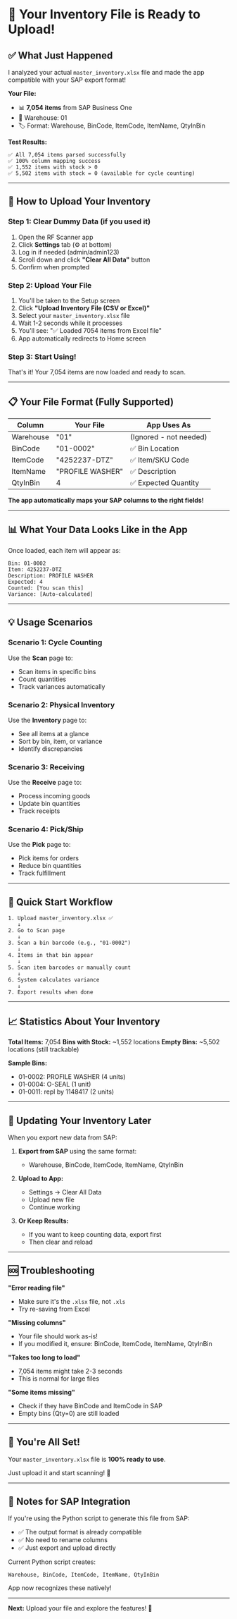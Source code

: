 # 🎉 Your Inventory File is Ready to Upload!

## ✅ What Just Happened

I analyzed your actual `master_inventory.xlsx` file and made the app compatible with your SAP export format!

**Your File:**
- 📊 **7,054 items** from SAP Business One
- 📍 Warehouse: 01
- 🏷️ Format: Warehouse, BinCode, ItemCode, ItemName, QtyInBin

**Test Results:**
```
✅ All 7,054 items parsed successfully
✅ 100% column mapping success
✅ 1,552 items with stock > 0
✅ 5,502 items with stock = 0 (available for cycle counting)
```

---

## 🚀 How to Upload Your Inventory

### Step 1: Clear Dummy Data (if you used it)
1. Open the RF Scanner app
2. Click **Settings** tab (⚙️ at bottom)
3. Log in if needed (admin/admin123)
4. Scroll down and click **"Clear All Data"** button
5. Confirm when prompted

### Step 2: Upload Your File
1. You'll be taken to the Setup screen
2. Click **"Upload Inventory File (CSV or Excel)"**
3. Select your `master_inventory.xlsx` file
4. Wait 1-2 seconds while it processes
5. You'll see: "✅ Loaded 7054 items from Excel file"
6. App automatically redirects to Home screen

### Step 3: Start Using!
That's it! Your 7,054 items are now loaded and ready to scan.

---

## 📋 Your File Format (Fully Supported)

| Column | Your File | App Uses As |
|--------|-----------|-------------|
| Warehouse | "01" | (Ignored - not needed) |
| BinCode | "01-0002" | ✅ Bin Location |
| ItemCode | "4252237-DTZ" | ✅ Item/SKU Code |
| ItemName | "PROFILE WASHER" | ✅ Description |
| QtyInBin | 4 | ✅ Expected Quantity |

**The app automatically maps your SAP columns to the right fields!**

---

## 📊 What Your Data Looks Like in the App

Once loaded, each item will appear as:

```
Bin: 01-0002
Item: 4252237-DTZ
Description: PROFILE WASHER
Expected: 4
Counted: [You scan this]
Variance: [Auto-calculated]
```

---

## 💡 Usage Scenarios

### Scenario 1: Cycle Counting
Use the **Scan** page to:
- Scan items in specific bins
- Count quantities
- Track variances automatically

### Scenario 2: Physical Inventory
Use the **Inventory** page to:
- See all items at a glance
- Sort by bin, item, or variance
- Identify discrepancies

### Scenario 3: Receiving
Use the **Receive** page to:
- Process incoming goods
- Update bin quantities
- Track receipts

### Scenario 4: Pick/Ship
Use the **Pick** page to:
- Pick items for orders
- Reduce bin quantities
- Track fulfillment

---

## 🎯 Quick Start Workflow

```
1. Upload master_inventory.xlsx ✅
   ↓
2. Go to Scan page
   ↓
3. Scan a bin barcode (e.g., "01-0002")
   ↓
4. Items in that bin appear
   ↓
5. Scan item barcodes or manually count
   ↓
6. System calculates variance
   ↓
7. Export results when done
```

---

## 📈 Statistics About Your Inventory

**Total Items:** 7,054
**Bins with Stock:** ~1,552 locations
**Empty Bins:** ~5,502 locations (still trackable)

**Sample Bins:**
- 01-0002: PROFILE WASHER (4 units)
- 01-0004: O-SEAL (1 unit)
- 01-0011: repl by 1148417 (2 units)

---

## 🔄 Updating Your Inventory Later

When you export new data from SAP:

1. **Export from SAP** using the same format:
   - Warehouse, BinCode, ItemCode, ItemName, QtyInBin

2. **Upload to App:**
   - Settings → Clear All Data
   - Upload new file
   - Continue working

3. **Or Keep Results:**
   - If you want to keep counting data, export first
   - Then clear and reload

---

## 🆘 Troubleshooting

**"Error reading file"**
- Make sure it's the `.xlsx` file, not `.xls`
- Try re-saving from Excel

**"Missing columns"**
- Your file should work as-is!
- If you modified it, ensure: BinCode, ItemCode, ItemName, QtyInBin

**"Takes too long to load"**
- 7,054 items might take 2-3 seconds
- This is normal for large files

**"Some items missing"**
- Check if they have BinCode and ItemCode in SAP
- Empty bins (Qty=0) are still loaded

---

## 🎊 You're All Set!

Your `master_inventory.xlsx` file is **100% ready to use**.

Just upload it and start scanning! 📱

---

## 📝 Notes for SAP Integration

If you're using the Python script to generate this file from SAP:
- ✅ The output format is already compatible
- ✅ No need to rename columns
- ✅ Just export and upload directly

Current Python script creates:
```
Warehouse, BinCode, ItemCode, ItemName, QtyInBin
```

App now recognizes these natively!

---

**Next:** Upload your file and explore the features! 🚀

